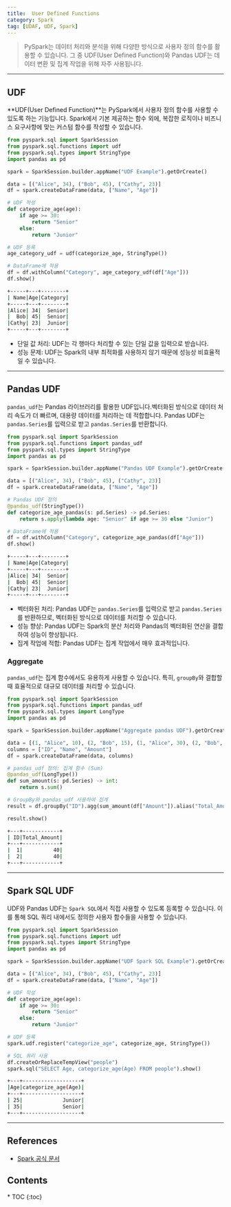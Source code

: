 ```yaml
---
title:  User Defined Functions
category: Spark
tag: [UDAF, UDF, Spark]
---
```


> PySpark는 데이터 처리와 분석을 위해 다양한 방식으로 사용자 정의 함수를 활용할 수 있습니다. 그 중 UDF(User Defined Function)와 Pandas UDF는 데이터 변환 및 집계 작업을 위해 자주 사용됩니다.

---

## UDF 
**UDF(User Defined Function)**는 PySpark에서 사용자 정의 함수를 사용할 수 있도록 하는 기능입니다. Spark에서 기본 제공하는 함수 외에, 복잡한 로직이나 비즈니스 요구사항에 맞는 커스텀 함수를 작성할 수 있습니다.

```python
from pyspark.sql import SparkSession
from pyspark.sql.functions import udf
from pyspark.sql.types import StringType
import pandas as pd

spark = SparkSession.builder.appName("UDF Example").getOrCreate()

data = [("Alice", 34), ("Bob", 45), ("Cathy", 23)]
df = spark.createDataFrame(data, ["Name", "Age"])

# UDF 작성
def categorize_age(age):
    if age >= 30:
        return "Senior"
    else:
        return "Junior"

# UDF 등록
age_category_udf = udf(categorize_age, StringType())

# DataFrame에 적용
df = df.withColumn("Category", age_category_udf(df["Age"]))
df.show()
```

```bash
+-----+---+--------+
| Name|Age|Category|
+-----+---+--------+
|Alice| 34|  Senior|
|  Bob| 45|  Senior|
|Cathy| 23|  Junior|
+-----+---+--------+
```

- 단일 값 처리: UDF는 각 행마다 처리할 수 있는 단일 값을 입력으로 받습니다.
- 성능 문제: UDF는 Spark의 내부 최적화를 사용하지 않기 때문에 성능상 비효율적일 수 있습니다.

---

## Pandas UDF
`pandas_udf`는 Pandas 라이브러리를 활용한 UDF입니다.벡터화된 방식으로 데이터 처리 속도가 더 빠르며, 대용량 데이터를 처리하는 데 적합합니다. Pandas UDF는 `pandas.Series`를 입력으로 받고 `pandas.Series`를 반환합니다.

```python
from pyspark.sql import SparkSession
from pyspark.sql.functions import pandas_udf
from pyspark.sql.types import StringType
import pandas as pd

spark = SparkSession.builder.appName("Pandas UDF Example").getOrCreate()

data = [("Alice", 34), ("Bob", 45), ("Cathy", 23)]
df = spark.createDataFrame(data, ["Name", "Age"])

# Pandas UDF 정의
@pandas_udf(StringType())
def categorize_age_pandas(s: pd.Series) -> pd.Series:
    return s.apply(lambda age: "Senior" if age >= 30 else "Junior")

# DataFrame에 적용
df = df.withColumn("Category", categorize_age_pandas(df["Age"]))
df.show()
```

```bash
+-----+---+--------+
| Name|Age|Category|
+-----+---+--------+
|Alice| 34|  Senior|
|  Bob| 45|  Senior|
|Cathy| 23|  Junior|
+-----+---+--------+
```

- 벡터화된 처리: Pandas UDF는 `pandas.Series`를 입력으로 받고 `pandas.Series`를 반환하므로, 벡터화된 방식으로 데이터를 처리할 수 있습니다.
- 성능 향상: Pandas UDF는 Spark의 분산 처리와 Pandas의 벡터화된 연산을 결합하여 성능이 향상됩니다.
- 집계 작업에 적합: Pandas UDF는 집계 작업에서 매우 효과적입니다.

### Aggregate
`pandas_udf`는 집계 함수에서도 유용하게 사용할 수 있습니다. 특히, `groupBy`와 결합할 때 효율적으로 대규모 데이터를 처리할 수 있습니다.

```python
from pyspark.sql import SparkSession
from pyspark.sql.functions import pandas_udf
from pyspark.sql.types import LongType
import pandas as pd

spark = SparkSession.builder.appName("Aggregate pandas UDF").getOrCreate()

data = [(1, "Alice", 10), (2, "Bob", 15), (1, "Alice", 30), (2, "Bob", 25)]
columns = ["ID", "Name", "Amount"]
df = spark.createDataFrame(data, columns)

# pandas_udf 정의: 집계 함수 (Sum)
@pandas_udf(LongType())
def sum_amount(s: pd.Series) -> int:
    return s.sum()

# GroupBy와 pandas_udf 사용하여 집계
result = df.groupBy("ID").agg(sum_amount(df["Amount"]).alias("Total_Amount"))

result.show()
```

```bash
+---+------------+
| ID|Total_Amount|
+---+------------+
|  1|          40|
|  2|          40|
+---+------------+
```

---

## Spark SQL UDF
UDF와 Pandas UDF는 `Spark SQL`에서 직접 사용할 수 있도록 등록할 수 있습니다. 이를 통해 SQL 쿼리 내에서도 정의한 사용자 함수들을 사용할 수 있습니다.

```python
from pyspark.sql import SparkSession
from pyspark.sql.functions import udf
from pyspark.sql.types import StringType
import pandas as pd

spark = SparkSession.builder.appName("UDF Spark SQL Example").getOrCreate()

data = [("Alice", 34), ("Bob", 45), ("Cathy", 23)]
df = spark.createDataFrame(data, ["Name", "Age"])

# UDF 작성
def categorize_age(age):
    if age >= 30:
        return "Senior"
    else:
        return "Junior"

# UDF 등록
spark.udf.register("categorize_age", categorize_age, StringType())

# SQL 쿼리 사용
df.createOrReplaceTempView("people")
spark.sql("SELECT Age, categorize_age(Age) FROM people").show()
```

```bash
+---+-------------------+
|Age|categorize_age(Age)|
+---+-------------------+
| 25|             Junior|
| 35|             Senior|
+---+-------------------+
```

---

## References
- [Spark 공식 문서](https://spark.apache.org/docs/latest/)

<nav class="post-toc" markdown="1">
  <h2>Contents</h2>
* TOC
{:toc}
</nav>

